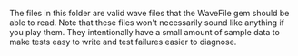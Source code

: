 The files in this folder are valid wave files that the WaveFile gem should be able to read. Note that these files won't necessarily sound like anything if you play them. They intentionally have a small amount of sample data to make tests easy to write and test failures easier to diagnose.
